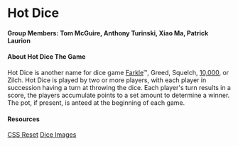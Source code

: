 # Hot Dice
#### Group Members: Tom McGuire, Anthony Turinski, Xiao Ma, Patrick Laurion

#### About Hot Dice The Game

Hot Dice is another name for dice game [Farkle](https://en.wikipedia.org/wiki/Farkle "Farkle Wikipedia")&trade;, Greed, Squelch, [10,000](https://en.wikipedia.org/wiki/Dice_10000 "10,000"), or Zilch. Hot Dice is played by two or more players, with each player in succession having a turn at throwing the dice. Each player's turn results in a score, the players accumulate points to a set amount to determine a winner. The pot, if present, is anteed at the beginning of each game.

#### Resources

[CSS Reset](https://meyerweb.com/eric/tools/css/reset/ "CSS Reset")
[Dice Images](https://1dollarshop.itch.io/dice-dice-dice "Dice Image Source")

